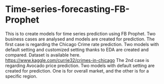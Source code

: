 # Time-series-forecasting-FB-Prophet
This is to create models for time series prediction using FB Prophet. 
Two business cases are analysed and models are created for prediction. 
The first case is regarding the Chicago Crime rate prediction. Two models with default setting and customized setting thanks to EDA are created and compared.
Dataset is available here. https://www.kaggle.com/currie32/crimes-in-chicago
The 2nd case is regarding Avocado price prediction. Two models with default setting are created for prediction. One is for overall market, and the other is for a specific region. 
